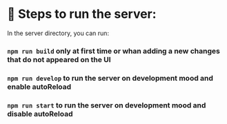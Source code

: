 # 🚀 Steps to run the server:

In the server directory, you can run:

### `npm run build` only at first time or whan adding a new changes that do not appeared on the UI

### `npm run develop` to run the server on development mood and enable autoReload

### `npm run start` to run the server on development mood and disable autoReload
